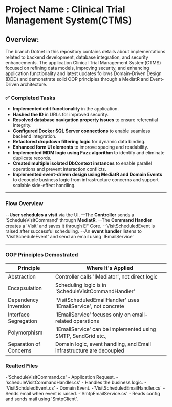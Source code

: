 # Project Name : Clinical Trial Management System(CTMS)
## Overview: 
The branch Dotnet in this repository contains details about implementations related to backend development, database integration, and security enhancements.
The application Clinical Trial Management System(CTMS) focused on refining data models, improving security, and enhancing application functionality and latest updates follows Domain-Driven Design (DDD) and demonstrate solid OOP principles through a MediatR and Event-Driven architecture.

### **✅ Completed Tasks**
- **Implemented edit functionality** in the application.
- **Hashed the ID** in URLs for improved security.
- **Resolved database navigation property issues** to ensure referential integrity.
- **Configured Docker SQL Server connections** to enable seamless backend integration.
- **Refactored dropdown filtering logic** for dynamic data binding.
- **Enhanced form UI elements** to improve spacing and readability.
- **Implemented MDM logic using Fuzz algorithm** to identify and eliminate duplicate records.
- **Created multiple isolated DbContext instances** to enable parallel operations and prevent interaction conflicts.
- **Implemented event-driven design using MediatR and Domain Events** to decouple business logic from infrastructure concerns and support scalable side-effect handling.

---
### Flow Overview
--**User schedules a visit** via the UI.
--The **Controller** sends a 'ScheduleVisitCommand' through **MediatR**.
--The **Command Handler** creates a 'Visit' and saves it through EF Core.
--VisitScheduledEvent is raised after successful scheduling.
--An **event handler** listens to 'VisitScheduleEvent' and send an email using 'IEmailService'

---
### OOP Principles Demostrated
|Principle                     |Where It's Applied                                                        | 
|------------------------------|--------------------------------------------------------------------------|
|Abstraction                   |Controller calls 'IMediator', not direct logic                            |
|Encapsulation                 |Scheduling logic is in 'ScheduleVisitCommandHandler'                      |
|Dependency Inversion          |'VisitScheduledEmailHandler' uses 'IEmailService', not concrete           |
|Interface Segregation         |'IEmailService' focuses only on email-related operations                  |
|Polymorphism                  |'IEmailService' can be implemented using SMTP, SendGrid etc.,             |
|Separation of Concerns        |Domain logic, event handling, and Email infrastructure are decoupled      |

### Realted Files
-'ScheduleVisitCommand.cs' - Application Request.
-'scheduleVisitCommandHandler.cs' - Handles the business logic.
-'VisitSchduledEvent.cs' - Domain Event.
-'VisitScheduledEmailHandler.cs' - Sends email when event is raised.
-'SmtpEmailService.cs' - Reads config and sends mail using 'SmtpClient'.





